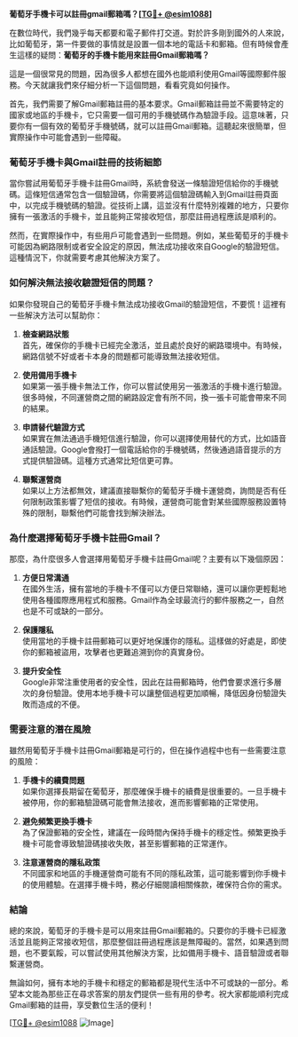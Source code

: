 **葡萄牙手機卡可以註冊gmail郵箱嗎？[[TG💪+ @esim1088](https://t.me/s/esim1088)]**

在數位時代，我們幾乎每天都要和電子郵件打交道。對於許多剛到國外的人來說，比如葡萄牙，第一件要做的事情就是設置一個本地的電話卡和郵箱。但有時候會產生這樣的疑問：**葡萄牙的手機卡能用來註冊Gmail郵箱嗎？**

這是一個很常見的問題，因為很多人都想在國外也能順利使用Gmail等國際郵件服務。今天就讓我們來仔細分析一下這個問題，看看究竟如何操作。

首先，我們需要了解Gmail郵箱註冊的基本要求。Gmail郵箱註冊並不需要特定的國家或地區的手機卡，它只需要一個可用的手機號碼作為驗證手段。這意味著，只要你有一個有效的葡萄牙手機號碼，就可以註冊Gmail郵箱。這聽起來很簡單，但實際操作中可能會遇到一些障礙。

### **葡萄牙手機卡與Gmail註冊的技術細節**

當你嘗試用葡萄牙手機卡註冊Gmail時，系統會發送一條驗證短信給你的手機號碼。這條短信通常包含一個驗證碼，你需要將這個驗證碼輸入到Gmail註冊頁面中，以完成手機號碼的驗證。從技術上講，這並沒有什麼特別複雜的地方，只要你擁有一張激活的手機卡，並且能夠正常接收短信，那麼註冊過程應該是順利的。

然而，在實際操作中，有些用戶可能會遇到一些問題。例如，某些葡萄牙的手機卡可能因為網路限制或者安全設定的原因，無法成功接收來自Google的驗證短信。這種情況下，你就需要考慮其他解決方案了。

### **如何解決無法接收驗證短信的問題？**

如果你發現自己的葡萄牙手機卡無法成功接收Gmail的驗證短信，不要慌！這裡有一些解決方法可以幫助你：

1. **檢查網路狀態**  
   首先，確保你的手機卡已經完全激活，並且處於良好的網路環境中。有時候，網路信號不好或者卡本身的問題都可能導致無法接收短信。

2. **使用備用手機卡**  
   如果第一張手機卡無法工作，你可以嘗試使用另一張激活的手機卡進行驗證。很多時候，不同運營商之間的網路設定會有所不同，換一張卡可能會帶來不同的結果。

3. **申請替代驗證方式**  
   如果實在無法通過手機短信進行驗證，你可以選擇使用替代的方式，比如語音通話驗證。Google會撥打一個電話給你的手機號碼，然後通過語音提示的方式提供驗證碼。這種方式通常比短信更可靠。

4. **聯繫運營商**  
   如果以上方法都無效，建議直接聯繫你的葡萄牙手機卡運營商，詢問是否有任何限制政策影響了短信的接收。有時候，運營商可能會對某些國際服務設置特殊的限制，聯繫他們可能會找到解決辦法。

### **為什麼選擇葡萄牙手機卡註冊Gmail？**

那麼，為什麼很多人會選擇用葡萄牙手機卡註冊Gmail呢？主要有以下幾個原因：

1. **方便日常溝通**  
   在國外生活，擁有當地的手機卡不僅可以方便日常聯絡，還可以讓你更輕鬆地使用各種國際應用程式和服務。Gmail作為全球最流行的郵件服務之一，自然也是不可或缺的一部分。

2. **保護隱私**  
   使用當地的手機卡註冊郵箱可以更好地保護你的隱私。這樣做的好處是，即使你的郵箱被盜用，攻擊者也更難追溯到你的真實身份。

3. **提升安全性**  
   Google非常注重使用者的安全性，因此在註冊郵箱時，他們會要求進行多層次的身份驗證。使用本地手機卡可以讓整個過程更加順暢，降低因身份驗證失敗而造成的不便。

### **需要注意的潛在風險**

雖然用葡萄牙手機卡註冊Gmail郵箱是可行的，但在操作過程中也有一些需要注意的風險：

1. **手機卡的續費問題**  
   如果你選擇長期留在葡萄牙，那麼確保手機卡的續費是很重要的。一旦手機卡被停用，你的郵箱驗證碼可能會無法接收，進而影響郵箱的正常使用。

2. **避免頻繁更換手機卡**  
   為了保證郵箱的安全性，建議在一段時間內保持手機卡的穩定性。頻繁更換手機卡可能會導致驗證碼接收失敗，甚至影響郵箱的正常運作。

3. **注意運營商的隱私政策**  
   不同國家和地區的手機運營商可能有不同的隱私政策，這可能影響到你手機卡的使用體驗。在選擇手機卡時，務必仔細閱讀相關條款，確保符合你的需求。

### **結論**

總的來說，葡萄牙的手機卡是可以用來註冊Gmail郵箱的。只要你的手機卡已經激活並且能夠正常接收短信，那麼整個註冊過程應該是無障礙的。當然，如果遇到問題，也不要氣餒，可以嘗試使用其他解決方案，比如備用手機卡、語音驗證或者聯繫運營商。

無論如何，擁有本地的手機卡和穩定的郵箱都是現代生活中不可或缺的一部分。希望本文能為那些正在尋求答案的朋友們提供一些有用的參考。祝大家都能順利完成Gmail郵箱的註冊，享受數位生活的便利！

[[TG💪+ @esim1088](https://t.me/s/esim1088) ![Image](https://i.postimg.cc/4NQfJmqS/Snipaste-2025-05-13-00-14-12.png)]